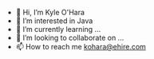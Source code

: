 - 👋 Hi, I’m Kyle O'Hara
- 👀 I’m interested in Java
- 🌱 I’m currently learning ...
- 💞️ I’m looking to collaborate on ...
- 📫 How to reach me kohara@ehire.com

<!---
KyleO004/KyleO004 is a ✨ special ✨ repository because its `README.md` (this file) appears on your GitHub profile.
You can click the Preview link to take a look at your changes.
--->
